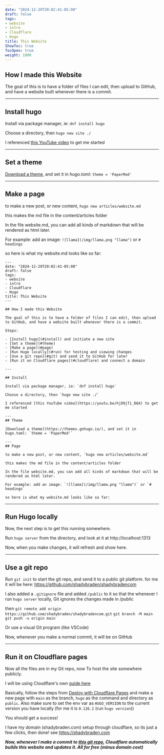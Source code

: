 ```yaml
---
date: "2024-12-29T20:02:41-05:00"
draft: false
tags:
- website
- intro
- Cloudflare
- Hugo
title: This Website
ShowToc: true
TocOpen: true
weight: 1000
---
```


## How I made this Website

The goal of this is to have a folder of files I can edit, then upload to GitHub, and have a website built whenever there is a commit.

---

## Install hugo

Install via package manager, ie: `dnf install hugo`

Choose a directory, then `hugo new site ./`

I referenced [this YouTube video](https://youtu.be/hjD9jTi_DQ4) to get me started

---
## Set a theme

[Download a theme](https://themes.gohugo.io/), and set it in hugo.toml: `theme = 'PaperMod'`

---
## Make a page

to make a new post, or new content, `hugo new articles/website.md`

this makes the md file in the content/articles folder

In the file website.md, you can add all kinds of markdown that will be rendered as html later.

For example: add an image: `![llama](/img/llama.png "llama")` or `# headings`

so here is what my website.md looks like so far:

```
---
date: "2024-12-29T20:02:41-05:00"
draft: false
tags:
- website
- intro
- Cloudflare
- Hugo
title: This Website
---

## How I made this Website 

The goal of this is to have a folder of files I can edit, then upload to GitHub, and have a website built whenever there is a commit.

Steps:

- [Install hugo](#install) and initiate a new site
- [Set a theme](#theme)
- [Make a page](#page)
- [Run Hugo locally](#run) for testing and viewing changes
- [Use a git repo](#git) and send it to GitHub for later
- [Run it on Cloudflare pages](#cloudflare) and connect a domain

---

## Install

Install via package manager, ie: `dnf install hugo`

Choose a directory, then `hugo new site ./`

I referenced [this YouTube video](https://youtu.be/hjD9jTi_DQ4) to get me started

---
## Theme

[Download a theme](https://themes.gohugo.io/), and set it in hugo.toml: `theme = 'PaperMod'`

---
## Page

to make a new post, or new content, `hugo new articles/website.md`

this makes the md file in the content/articles folder

In the file website.md, you can add all kinds of markdown that will be rendered as html later.

For example: add an image: `![llama](/img/llama.png "llama")` or `# headings`

so here is what my website.md looks like so far:
```

---
## Run Hugo locally

Now, the next step is to get this running somewhere.

Run `hugo server` from the directory, and look at it at http://localhost:1313

Now, when you make changes, it will refresh and show here.

---
## Use a git repo

Run `git init` to start the git repo, and send it to a public git platform. for me it will be here:
https://github.com/shadybraden/shadybradencom

I also added a `.gitignore` file and added `/public` to it so that the whenever I run `hugo server` locally, Git ignores the changes made in /public

then `git remote add origin https://github.com/shadybraden/shadybradencom.git`
`git branch -M main`
`git push -u origin main`

Or use a visual Git program (like VSCode)

Now, whenever you make a normal commit, it will be on GitHub

---
## Run it on Cloudflare pages

Now all the files are in my Git repo, now To host the site somewhere publicly.

I will be using Cloudflare's own [guide here](https://developers.cloudflare.com/pages/framework-guides/deploy-a-hugo-site/)

Basically, follow the steps from [Deploy with Cloudflare Pages](https://developers.cloudflare.com/pages/framework-guides/deploy-a-hugo-site/#deploy-with-cloudflare-pages) and make a new page with `main` as the branch, `hugo` as the command and directory as `public`. Also make sure to set the env var as `HUGO_VERSION` to the current version you have locally (for me it is `0.126.2` (run `hugo version`))

You should get a success!

I have my domain  (shadybraden.com) setup through cloudflare, so its just a few clicks, then done! see https://shadybraden.com

***Now, whenever I make a commit to [this git repo](https://github.com/shadybraden/shadybradencom), Cloudflare automatically builds this website and updates it. All for free (minus domain cost)***
